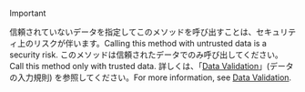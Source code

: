 > [!IMPORTANT]
> <span data-ttu-id="d979a-101">信頼されていないデータを指定してこのメソッドを呼び出すことは、セキュリティ上のリスクが伴います。</span><span class="sxs-lookup"><span data-stu-id="d979a-101">Calling this method with untrusted data is a security risk.</span></span> <span data-ttu-id="d979a-102">このメソッドは信頼されたデータでのみ呼び出してください。</span><span class="sxs-lookup"><span data-stu-id="d979a-102">Call this method only with trusted data.</span></span> <span data-ttu-id="d979a-103">詳しくは、「[Data Validation](https://www.owasp.org/index.php/Data_Validation)」(データの入力規則) を参照してください。</span><span class="sxs-lookup"><span data-stu-id="d979a-103">For more information, see [Data Validation](https://www.owasp.org/index.php/Data_Validation).</span></span>